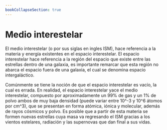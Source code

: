 ```yaml
---
bookCollapseSection: true
---
```


# Medio interestelar

El medio interestelar (o por sus siglas en ingles ISM), hace referencia a la materia y energía existentes en el espacio interestelar. El espacio interestelar hace referencia a la región del espacio que existe entre las estrellas dentro de una galaxia, es importante remarcar que esta región no abarca el espacio fuera de una galaxia, el cual se denomina espacio intergaláctico.

Comúnmente se tiene la noción de que el espacio interestelar es vacío, la cual es errada. En realidad, el espacio interestelar yace el medio interestelar, compuesto por aproximadamente un 99% de gas y un 1% de polvo ambos de muy baja densidad (puede variar entre 10^-3 y 10^6 átomos por cm^3), que se presentan en forma atómica, iónica y molecular, además de rayos cósmicos y polvo. Es posible que a partir de esta materia se formen nuevas estrellas cuya masa va regresando el ISM gracias a los vientos estelares, radiación y las supernovas que dan final a sus vidas.
